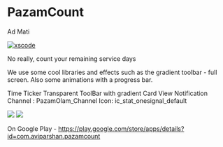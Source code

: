 # PazamCount

Ad Mati 

[![xscode](https://img.shields.io/badge/Available%20on-xs%3Acode-blue?style=?style=plastic&logo=appveyor&logo=data:image/png;base64,iVBORw0KGgoAAAANSUhEUgAAAEAAAABACAMAAACdt4HsAAAAGXRFWHRTb2Z0d2FyZQBBZG9iZSBJbWFnZVJlYWR5ccllPAAAAAZQTFRF////////VXz1bAAAAAJ0Uk5T/wDltzBKAAAAlUlEQVR42uzXSwqAMAwE0Mn9L+3Ggtgkk35QwcnSJo9S+yGwM9DCooCbgn4YrJ4CIPUcQF7/XSBbx2TEz4sAZ2q1RAECBAiYBlCtvwN+KiYAlG7UDGj59MViT9hOwEqAhYCtAsUZvL6I6W8c2wcbd+LIWSCHSTeSAAECngN4xxIDSK9f4B9t377Wd7H5Nt7/Xz8eAgwAvesLRjYYPuUAAAAASUVORK5CYII=)](https://cp.xscode.com/avipars/PazamCount)


No really, count your remaining service days

We use some cool libraries and effects such as the gradient toolbar - full screen. 
Also some animations with a progress bar. 

Time Ticker
Transparent ToolBar with gradient 
Card View
Notification Channel : PazamOlam_Channel
Icon: ic_stat_onesignal_default

<img src="https://dl3.pushbulletusercontent.com/CUxMutZeZCYg9BUWklH20QmIdST72C9Z/Screenshot2.jpg"> <img src="https://dl3.pushbulletusercontent.com/uMTRNdANQNVQLYr3LsNmWLuFydz4yl5w/Screenshot0.jpg">

On Google Play - https://play.google.com/store/apps/details?id=com.aviparshan.pazamcount
